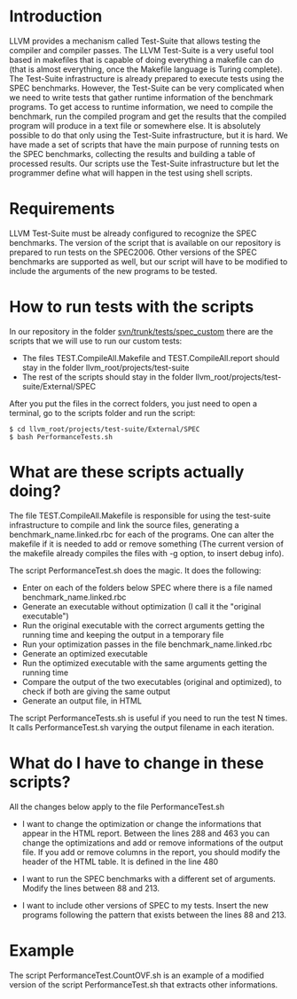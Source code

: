 # Introduction #

LLVM provides a mechanism called Test-Suite that allows testing the compiler and compiler passes. The LLVM Test-Suite is a very useful tool based in makefiles that is capable of doing everything a makefile can do (that is almost everything, once the Makefile language is Turing complete). The Test-Suite infrastructure is already prepared to execute tests using the SPEC benchmarks.
However, the Test-Suite can be very complicated when we need to write tests that gather runtime information of the benchmark programs. To get access to runtime information, we need to compile the benchmark, run the compiled program and get the results that the compiled program will produce in a text file or somewhere else. It is absolutely possible to do that only using the Test-Suite infrastructure, but it is hard.
We have made a set of scripts that have the main purpose of running tests on the SPEC benchmarks, collecting the results and building a table of processed results. Our scripts use the Test-Suite infrastructure but let the programmer define what will happen in the test using shell scripts.

# Requirements #

LLVM Test-Suite must be already configured to recognize the SPEC benchmarks. The version of the script that is available on our repository is prepared to run tests on the SPEC2006. Other versions of the SPEC benchmarks are supported as well, but our script will have to be modified to include the arguments of the new programs to be tested.

# How to run tests with the scripts #

In our repository in the folder [svn/trunk/tests/spec\_custom](http://code.google.com/p/range-analysis/source/browse/#svn%2Ftrunk%2Ftests%2Fspec_custom) there are the scripts that we will use to run our custom tests:
  * The files TEST.CompileAll.Makefile and TEST.CompileAll.report should stay in the folder llvm\_root/projects/test-suite
  * The rest of the scripts should stay in the folder llvm\_root/projects/test-suite/External/SPEC

After you put the files in the correct folders, you just need to open a terminal, go to the scripts folder and run the script:

```
$ cd llvm_root/projects/test-suite/External/SPEC
$ bash PerformanceTests.sh
```


# What are these scripts actually doing? #

The file TEST.CompileAll.Makefile is responsible for using the test-suite infrastructure to compile and link the source files, generating a
benchmark\_name.linked.rbc for each of the programs. One can alter the makefile if it is needed to add or remove something (The current version of the makefile already compiles the files with -g option, to insert debug info).

The script PerformanceTest.sh does the magic. It does the following:
  * Enter on each of the folders below SPEC where there is a file named benchmark\_name.linked.rbc
  * Generate an executable without optimization (I call it the "original executable")
  * Run the original executable with the correct arguments getting the running time and keeping the output in a temporary file
  * Run your optimization passes in the file benchmark\_name.linked.rbc
  * Generate an optimized executable
  * Run the optimized executable with the same arguments getting the running time
  * Compare the output of the two executables (original and optimized), to check if both are giving the same output
  * Generate an output file, in HTML

The script PerformanceTests.sh is useful if you need to run the test N times.
It calls PerformanceTest.sh varying the output filename in each iteration.


# What do I have to change in these scripts? #

All the changes below apply to the file PerformanceTest.sh


  * I want to change the optimization or change the informations that appear in the HTML report.
Between the lines 288 and 463 you can change the optimizations and add
or remove informations of the output file.
If you add or remove columns in the report, you should modify the
header of the HTML table. It is defined in the line 480

  * I want to run the SPEC benchmarks with a different set of arguments.
Modify the lines between 88 and 213.

  * I want to include other versions of SPEC to my tests.
Insert the new programs following the pattern that exists between the lines 88 and 213.


# Example #

The script PerformanceTest.CountOVF.sh is an example of a modified
version of the script PerformanceTest.sh that extracts other informations.